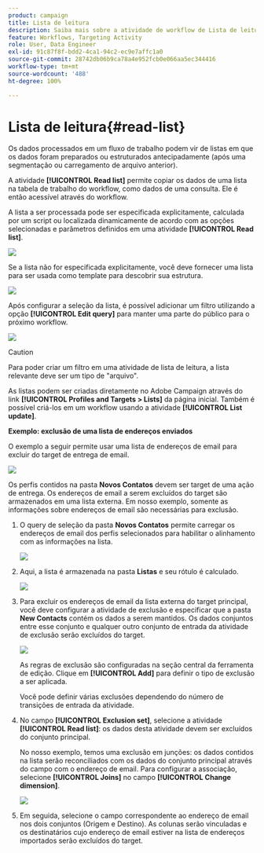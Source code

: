 ```yaml
---
product: campaign
title: Lista de leitura
description: Saiba mais sobre a atividade de workflow de Lista de leitura
feature: Workflows, Targeting Activity
role: User, Data Engineer
exl-id: 91c87f8f-bdd2-4ca1-94c2-ec9e7affc1a0
source-git-commit: 28742db06b9ca78a4e952fcb0e066aa5ec344416
workflow-type: tm+mt
source-wordcount: '488'
ht-degree: 100%

---
```


# Lista de leitura{#read-list}

Os dados processados em um fluxo de trabalho podem vir de listas em que os dados foram preparados ou estruturados antecipadamente (após uma segmentação ou carregamento de arquivo anterior).

A atividade **[!UICONTROL Read list]** permite copiar os dados de uma lista na tabela de trabalho do workflow, como dados de uma consulta. Ele é então acessível através do workflow.

A lista a ser processada pode ser especificada explicitamente, calculada por um script ou localizada dinamicamente de acordo com as opções selecionadas e parâmetros definidos em uma atividade **[!UICONTROL Read list]**.

![](assets/list_edit_select_option_01.png)

Se a lista não for especificada explicitamente, você deve fornecer uma lista para ser usada como template para descobrir sua estrutura.

![](assets/s_advuser_list_template_select.png)

Após configurar a seleção da lista, é possível adicionar um filtro utilizando a opção **[!UICONTROL Edit query]** para manter uma parte do público para o próximo workflow.

![](assets/wf_readlist_1.png)

>[!CAUTION]
>
>Para poder criar um filtro em uma atividade de lista de leitura, a lista relevante deve ser um tipo de &quot;arquivo&quot;.

As listas podem ser criadas diretamente no Adobe Campaign através do link **[!UICONTROL Profiles and Targets > Lists]** da página inicial. Também é possível criá-los em um workflow usando a atividade **[!UICONTROL List update]**.

**Exemplo: exclusão de uma lista de endereços enviados**

O exemplo a seguir permite usar uma lista de endereços de email para excluir do target de entrega de email.

![](assets/s_advuser_list_read_sample_1.png)

Os perfis contidos na pasta **Novos Contatos** devem ser target de uma ação de entrega. Os endereços de email a serem excluídos do target são armazenados em uma lista externa. Em nosso exemplo, somente as informações sobre endereços de email são necessárias para exclusão.

1. O query de seleção da pasta **Novos Contatos** permite carregar os endereços de email dos perfis selecionados para habilitar o alinhamento com as informações na lista.

   ![](assets/s_advuser_list_read_sample_0.png)

1. Aqui, a lista é armazenada na pasta **Listas** e seu rótulo é calculado.

   ![](assets/s_advuser_list_read_sample_2.png)

1. Para excluir os endereços de email da lista externa do target principal, você deve configurar a atividade de exclusão e especificar que a pasta **New Contacts** contém os dados a serem mantidos. Os dados conjuntos entre esse conjunto e qualquer outro conjunto de entrada da atividade de exclusão serão excluídos do target.

   ![](assets/s_advuser_list_read_sample_3.png)

   As regras de exclusão são configuradas na seção central da ferramenta de edição. Clique em **[!UICONTROL Add]** para definir o tipo de exclusão a ser aplicada.

   Você pode definir várias exclusões dependendo do número de transições de entrada da atividade.

1. No campo **[!UICONTROL Exclusion set]**, selecione a atividade **[!UICONTROL Read list]**: os dados desta atividade devem ser excluídos do conjunto principal.

   No nosso exemplo, temos uma exclusão em junções: os dados contidos na lista serão reconciliados com os dados do conjunto principal através do campo com o endereço de email. Para configurar a associação, selecione **[!UICONTROL Joins]** no campo **[!UICONTROL Change dimension]**.

   ![](assets/s_advuser_list_read_sample_4.png)

1. Em seguida, selecione o campo correspondente ao endereço de email nos dois conjuntos (Origem e Destino). As colunas serão vinculadas e os destinatários cujo endereço de email estiver na lista de endereços importados serão excluídos do target.

